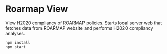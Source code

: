 # Roarmap View

View H2020 compliancy of ROARMAP policies. Starts local server web that
fetches data from ROARMAP website and performs H2020 compliancy analyses.

```
npm install
npm start
```
